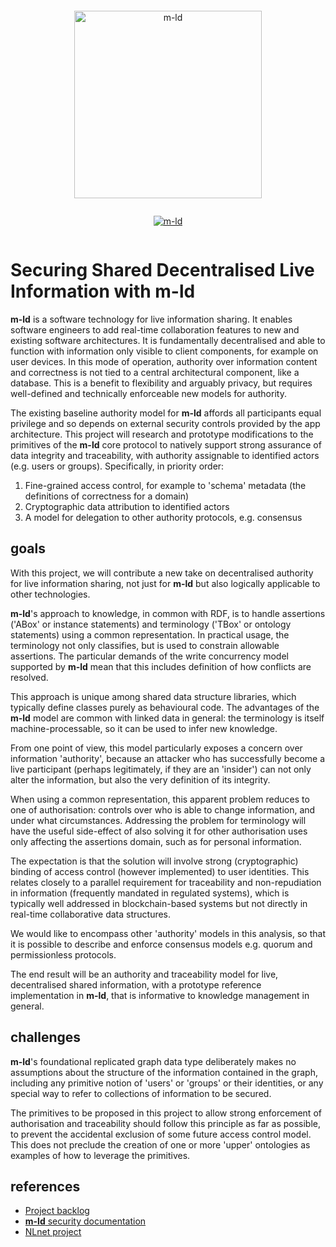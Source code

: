 <!--suppress HtmlDeprecatedAttribute -->
<pre></pre>
<p align="center">
  <a href="https://m-ld.org/">
    <img alt="m-ld" src="https://m-ld.org/m-ld.svg" width="300em" />
  </a>
</p>
<pre></pre>
<p align="center">
  <a href="https://nlnet.nl/project/m-ld/">
    <img alt="m-ld" src="https://m-ld.org/media/logo_nlnet.svg" />
  </a>
</p>
<pre></pre>

# Securing Shared Decentralised Live Information with **m-ld**

**m-ld** is a software technology for live information sharing. It enables software engineers to add real-time collaboration features to new and existing software architectures. It is fundamentally decentralised and able to function with information only visible to client components, for example on user devices. In this mode of operation, authority over information content and correctness is not tied to a central architectural component, like a database. This is a benefit to flexibility and arguably privacy, but requires well-defined and technically enforceable new models for authority.

The existing baseline authority model for **m-ld** affords all participants equal privilege and so depends on external security controls provided by the app architecture. This project will research and prototype modifications to the
primitives of the **m-ld** core protocol to natively support strong assurance of data integrity and traceability, with authority assignable to identified actors (e.g. users or groups). Specifically, in priority order:

1. Fine-grained access control, for example to 'schema' metadata (the definitions of correctness for a domain)
1. Cryptographic data attribution to identified actors
1. A model for delegation to other authority protocols, e.g. consensus

## goals

With this project, we will contribute a new take on decentralised authority for live information sharing, not just for **m-ld** but also logically applicable to other technologies.

**m-ld**'s approach to knowledge, in common with RDF, is to handle assertions ('ABox' or instance statements) and terminology ('TBox' or ontology statements) using a common representation. In practical usage, the terminology not only
classifies, but is used to constrain allowable assertions. The particular demands of the write concurrency model supported by **m-ld** mean that this includes definition of how conflicts are resolved.

This approach is unique among shared data structure libraries, which typically define classes purely as behavioural code. The advantages of the **m-ld** model are common with linked data in general: the terminology is itself machine-processable, so it can be used to infer new knowledge.

From one point of view, this model particularly exposes a concern over information 'authority', because an attacker who has successfully become a live participant (perhaps legitimately, if they are an 'insider') can not only alter the information, but also the very definition of its integrity.

When using a common representation, this apparent problem reduces to one of authorisation: controls over who is able to change information, and under what circumstances. Addressing the problem for terminology will have the useful side-effect of also solving it for other authorisation uses only affecting the assertions domain, such as for personal information.

The expectation is that the solution will involve strong (cryptographic) binding of access control (however implemented) to user identities. This relates closely to a parallel requirement for traceability and non-repudiation in information (frequently mandated in regulated systems), which is typically well addressed in blockchain-based systems but not directly in real-time collaborative data structures.

We would like to encompass other 'authority' models in this analysis, so that it is possible to describe and enforce consensus models e.g. quorum and permissionless protocols.

The end result will be an authority and traceability model for live, decentralised shared information, with a prototype reference implementation in **m-ld**, that is informative to knowledge management in general.

## challenges

**m-ld**'s foundational replicated graph data type deliberately makes no assumptions about the structure of the information contained in the graph, including any primitive notion of 'users' or 'groups' or their identities, or any special way to refer to collections of information to be secured.

The primitives to be proposed in this project to allow strong enforcement of authorisation and traceability should follow this principle as far as possible, to prevent the accidental exclusion of some future access control model. This does not preclude the creation of one or more 'upper' ontologies as examples of how to leverage the primitives.

## references

- [Project backlog](https://github.com/orgs/m-ld/projects/5)
- [**m-ld** security documentation](https://m-ld.org/doc/#security)
- [NLnet project](https://nlnet.nl/project/m-ld/)
